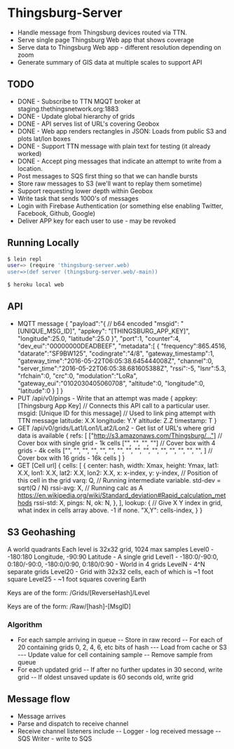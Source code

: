 
# Thingsburg-Server

- Handle message from Thingsburg devices routed via TTN.
- Serve single page Thingsburg Web app that shows coverage
- Serve data to Thingsburg Web app - different resolution depending on zoom
- Generate summary of GIS data at multiple scales to support API

## TODO
- DONE - Subscribe to TTN MQQT broker at staging.thethingsnetwork.org:1883
- DONE - Update global hierarchy of grids
- DONE - API serves list of URL's covering Geobox
- DONE - Web app renders rectangles in JSON: Loads from public S3 and plots lat/lon boxes
- DONE - Support TTN message with plain text for testing (it already worked)
- DONE - Accept ping messages that indicate an attempt to write from a location.
- Post messages to SQS first thing so that we can handle bursts
- Store raw messages to S3 (we'll want to replay them sometime)
- Support requesting lower depth within Geobox
- Write task that sends 1000's of messages
- Login with Firebase Authentication (or something else enabling Twitter, Facebook, Github, Google)
- Deliver APP key for each user to use - may be revoked

## Running Locally

```sh
$ lein repl
user=> (require 'thingsburg-server.web)
user=>(def server (thingsburg-server.web/-main))
```

```sh
$ heroku local web
```

## API
- MQTT message
{
  "payload":"{ // b64 encoded
    "msgid": "[UNIQUE_MSG_ID]",
    "appkey": "[THINGSBURG_APP_KEY]",
    "longitude":25.0,
    "latitude":25.0
  }",
  "port":1,
  "counter":4,
  "dev_eui":"00000000DEADBEEF",
  "metadata":[
    {
      "frequency":865.4516,
      "datarate":"SF9BW125",
      "codingrate":"4/8",
      "gateway_timestamp":1,
      "gateway_time":"2016-05-22T06:05:38.645444008Z",
      "channel":0,
      "server_time":"2016-05-22T06:05:38.681605388Z",
      "rssi":-5,
      "lsnr":5.3,
      "rfchain":0,
      "crc":0,
      "modulation":"LoRa",
      "gateway_eui":"0102030405060708",
      "altitude":0,
      "longitude":0,
      "latitude":0
    }
  ]
}
- PUT /api/v0/pings - Write that an attempt was made
{
  appkey: [Thingsburg App Key] // Connects this API call to a particular user.
  msgid: [Unique ID for this message] // Used to link ping attempt with TTN message
  latitude: X.X
  longitude: Y.Y
  altitude: Z.Z
  timestamp: T
}
- GET /api/v0/grids/Lat1/Lon1/Lat2/Lon2 - Get list of URL's where grid data is available
{
  refs: [
    ["http://s3.amazonaws.com/Thingsburg/..."]  // Cover box with single grid - 1k cells
    ["", "", "", ""]                            // Cover box with 4 grids - 4k cells
    ["", "", "", "", "", "", "", "", "", "", "", "", "", "", "", "", ] // Cover box with 16 grids - 16k cells
  ]
}
- GET [Cell url]
{
  cells: [
    {
      center: hash,
      width: Xmax, height: Ymax,
      lat1: X.X, lon1: X.X,
      lat2: X.X, lon2: X.X,
      x: x-index, y: y-index, // Position of this cell in the grid
      varq: Q, // Running intermediate variable. std-dev = sqrt(Q / N)
      rssi-avg: X, // Running calc as A https://en.wikipedia.org/wiki/Standard_deviation#Rapid_calculation_methods
      rssi-std: X,
      pings: N,
      ok: N,
    },
  ],
  lookup: { // Give X Y index in grid, what index in cells array above. -1 if none.
    "X,Y": cells-index,
  }
}

## S3 Geohashing
A world quadrants
Each level is 32x32 grid, 1024 max samples
Level0 - -180:180 Longitude, -90:90 Latitude - A single grid
Level1 - -180:0/-90:0, 0:180/-90:0, -180:0/0:90, 0:180/0:90 - World in 4 grids
LevelN - 4^N separate grids
Level20 - Grid with 32x32 cells, each of which is ~1 foot square
Level25 - ~1 foot squares covering Earth

Keys are of the form: /Grids/[ReverseHash]/Level

Keys are of the form: /Raw/[hash]-[MsgID]

### Algorithm
- For each sample arriving in queue
-- Store in raw record
-- For each of 20 containing grids 0, 2, 4, 6, etc bits of hash
--- Load from cache or S3
--- Update value for cell containing sample
-- Remove sample from queue
- For each updated grid
-- If after no further updates in 30 second, write grid
-- If oldest unsaved update is 60 seconds old, write grid

## Message flow
- Message arrives
- Parse and dispatch to receive channel
- Receive channel listeners include
-- Logger - log received message
-- SQS Writer - write to SQS
